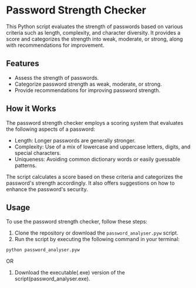 # Password Strength Checker

This Python script evaluates the strength of passwords based on various criteria such as length, complexity, and character diversity. It provides a score and categorizes the strength into weak, moderate, or strong, along with recommendations for improvement.

## Features

- Assess the strength of passwords.
- Categorize password strength as weak, moderate, or strong.
- Provide recommendations for improving password strength.

## How it Works

The password strength checker employs a scoring system that evaluates the following aspects of a password:
- Length: Longer passwords are generally stronger.
- Complexity: Use of a mix of lowercase and uppercase letters, digits, and special characters.
- Uniqueness: Avoiding common dictionary words or easily guessable patterns.

The script calculates a score based on these criteria and categorizes the password's strength accordingly. It also offers suggestions on how to enhance the password's security.

## Usage

To use the password strength checker, follow these steps:

1. Clone the repository or download the `password_analyser.pyw` script.
2. Run the script by executing the following command in your terminal:

```bash
python password_analyser.pyw
```
OR
1. Download the executable(.exe) version of the script(password_analyser.exe).
